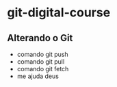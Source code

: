 # git-digital-course

## Alterando o Git

* comando git push
* comando git pull
* comando git fetch
* me ajuda deus
